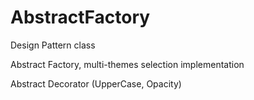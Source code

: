 # AbstractFactory
Design Pattern class

Abstract Factory, multi-themes selection implementation

Abstract Decorator (UpperCase, Opacity)
